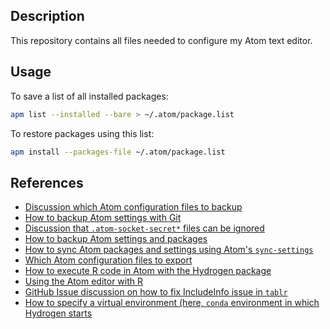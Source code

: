 ## Description

This repository contains all files needed to configure my Atom text editor.

## Usage

To save a list of all  installed packages:

```bash
apm list --installed --bare > ~/.atom/package.list
```

To restore packages using this list:

```bash
apm install --packages-file ~/.atom/package.list
```

## References

* [Discussion which Atom configuration files to backup](https://discuss.atom.io/t/how-to-backup-all-your-settings/15674)
* [How to backup Atom settings with Git](https://stackoverflow.com/questions/30006827/how-to-save-atom-editor-config-and-list-of-packages-installed)
* [Discussion that `.atom-socket-secret*` files can be ignored](https://github.com/atom/atom/issues/19334)
* [How to backup Atom settings and packages](https://discuss.atom.io/t/how-to-backup-settings-packages-and-every-thing/42887)
* [How to sync Atom packages and settings using Atom's `sync-settings`](https://stackoverflow.com/questions/29879947/how-to-sync-packages-and-settings-for-multiple-computer-in-github-atom-editor)
* [Which Atom configuration files to export](https://gist.github.com/michalczukm/e9b8082621057cdd24bb)
* [How to execute R code in Atom with the Hydrogen package](https://github.com/nteract/hydrogen/issues/881)
* [Using the Atom editor with R](http://www.goring.org/resources/atom_and_r.html)
* [GitHub Issue discussion on how to fix IncludeInfo issue in `tablr`](https://github.com/abe33/atom-tablr/issues/100)
* [How to specify a virtual environment (here, `conda` environment in which Hydrogen starts](https://github.com/nteract/hydrogen/issues/899)
